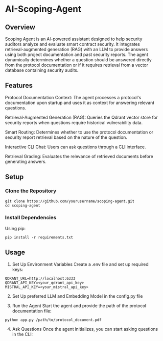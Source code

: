 # AI-Scoping-Agent

## Overview

Scoping Agent is an AI-powered assistant designed to help security auditors analyze and evaluate smart contract security. It integrates retrieval-augmented generation (RAG) with an LLM to provide answers using both project documentation and past security reports. The agent dynamically determines whether a question should be answered directly from the protocol documentation or if it requires retrieval from a vector database containing security audits.

## Features

Protocol Documentation Context: The agent processes a protocol's documentation upon startup and uses it as context for answering relevant questions.

Retrieval-Augmented Generation (RAG): Queries the Qdrant vector store for security reports when questions require historical vulnerability data.

Smart Routing: Determines whether to use the protocol documentation or security report retrieval based on the nature of the question.

Interactive CLI Chat: Users can ask questions through a CLI interface.

Retrieval Grading: Evaluates the relevance of retrieved documents before generating answers.

## Setup

### Clone the Repository

```
git clone https://github.com/yourusername/scoping-agent.git
cd scoping-agent
```

### Install Dependencies

Using pip:

```pip install -r requirements.txt```

## Usage

1. Set Up Environment Variables
Create a .env file and set up required keys:

```
QDRANT_URL=http://localhost:6333
QDRANT_API_KEY=<your_qdrant_api_key>
MISTRAL_API_KEY=<your_mistral_api_key>
```

2. Set Up preferred LLM and Embedding Model in the config.py file

3. Run the Agent
Start the agent and provide the path of the protocol documentation file:

```
python app.py /path/to/protocol_document.pdf
```
4. Ask Questions
Once the agent initializes, you can start asking questions in the CLI:
